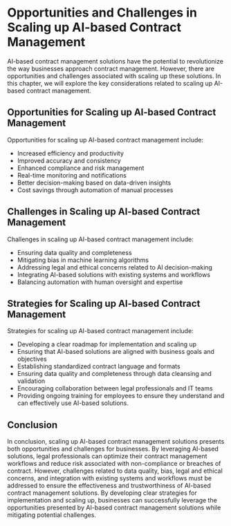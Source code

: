 Opportunities and Challenges in Scaling up AI-based Contract Management
==================================================================================================================

AI-based contract management solutions have the potential to revolutionize the way businesses approach contract management. However, there are opportunities and challenges associated with scaling up these solutions. In this chapter, we will explore the key considerations related to scaling up AI-based contract management.

Opportunities for Scaling up AI-based Contract Management
---------------------------------------------------------

Opportunities for scaling up AI-based contract management include:

* Increased efficiency and productivity
* Improved accuracy and consistency
* Enhanced compliance and risk management
* Real-time monitoring and notifications
* Better decision-making based on data-driven insights
* Cost savings through automation of manual processes

Challenges in Scaling up AI-based Contract Management
-----------------------------------------------------

Challenges in scaling up AI-based contract management include:

* Ensuring data quality and completeness
* Mitigating bias in machine learning algorithms
* Addressing legal and ethical concerns related to AI decision-making
* Integrating AI-based solutions with existing systems and workflows
* Balancing automation with human oversight and expertise

Strategies for Scaling up AI-based Contract Management
------------------------------------------------------

Strategies for scaling up AI-based contract management include:

* Developing a clear roadmap for implementation and scaling up
* Ensuring that AI-based solutions are aligned with business goals and objectives
* Establishing standardized contract language and formats
* Ensuring data quality and completeness through data cleansing and validation
* Encouraging collaboration between legal professionals and IT teams
* Providing ongoing training for employees to ensure they understand and can effectively use AI-based solutions.

Conclusion
----------

In conclusion, scaling up AI-based contract management solutions presents both opportunities and challenges for businesses. By leveraging AI-based solutions, legal professionals can optimize their contract management workflows and reduce risk associated with non-compliance or breaches of contract. However, challenges related to data quality, bias, legal and ethical concerns, and integration with existing systems and workflows must be addressed to ensure the effectiveness and trustworthiness of AI-based contract management solutions. By developing clear strategies for implementation and scaling up, businesses can successfully leverage the opportunities presented by AI-based contract management solutions while mitigating potential challenges.
